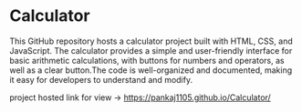 # Calculator
This GitHub repository hosts a calculator project built with HTML, CSS, and JavaScript. The calculator provides a simple and user-friendly interface for basic arithmetic calculations, with buttons for numbers and operators, as well as a clear button.The code is well-organized and documented, making it easy for developers to understand and modify.

project hosted link for view -> https://pankaj1105.github.io/Calculator/

